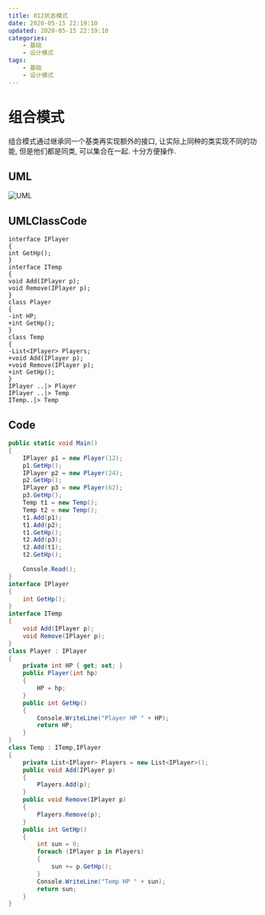 ```yaml
---
title: 012状态模式
date: 2020-05-15 22:19:10
updated: 2020-05-15 22:19:10
categories:
	- 基础
	- 设计模式
tags: 
	- 基础
	- 设计模式
---
```


# 组合模式

组合模式通过继承同一个基类再实现额外的接口, 让实际上同种的类实现不同的功能, 但是他们都是同类, 可以集合在一起. 十分方便操作.
<!--more-->
## UML

![UML](http://www.plantuml.com/plantuml/png/SoWkIImgAStDuShCAqajIajCJbNm3CX9h4mjuge6YIcufvPu56XeMdFL8Yi9ISqj02eeoyzCKN1CIT60wb4eqBI620QbvkQNfIB4mGOavoGM5ol0ZTS5cUyHOCsbZR08IHtK3bsVpE8I6wX1Tb3TnK1DM2tNncuxfXqmEJsz6fYXA68Gwy4UHN0TKlDIW8450000)

## UMLClassCode

```
interface IPlayer
{
int GetHp();
}
interface ITemp
{
void Add(IPlayer p);
void Remove(IPlayer p);
}
class Player
{
-int HP;
+int GetHp();
}
class Temp
{
-List<IPlayer> Players;
+void Add(IPlayer p);
+void Remove(IPlayer p);
+int GetHp();
}
IPlayer ..|> Player
IPlayer ..|> Temp
ITemp..|> Temp
```

## Code

```C#
public static void Main()
{
    IPlayer p1 = new Player(12);
    p1.GetHp();
    IPlayer p2 = new Player(24);
    p2.GetHp();
    IPlayer p3 = new Player(62);
    p3.GetHp();
    Temp t1 = new Temp();
    Temp t2 = new Temp();
    t1.Add(p1);
    t1.Add(p2);
    t1.GetHp();
    t2.Add(p3);
    t2.Add(t1);
    t2.GetHp();

    Console.Read();
}
interface IPlayer
{
    int GetHp();
}
interface ITemp
{
    void Add(IPlayer p);
    void Remove(IPlayer p);
}
class Player : IPlayer
{
    private int HP { get; set; }
    public Player(int hp)
    {
        HP = hp;
    }
    public int GetHp()
    {
        Console.WriteLine("Player HP " + HP);
        return HP;
    }
}
class Temp : ITemp,IPlayer
{
    private List<IPlayer> Players = new List<IPlayer>();
    public void Add(IPlayer p)
    {
        Players.Add(p);
    }
    public void Remove(IPlayer p)
    {
        Players.Remove(p);
    }
    public int GetHp()
    {
        int sun = 0;
        foreach (IPlayer p in Players)
        {
            sun += p.GetHp();
        }
        Console.WriteLine("Temp HP " + sun);
        return sun;
    }
}
```